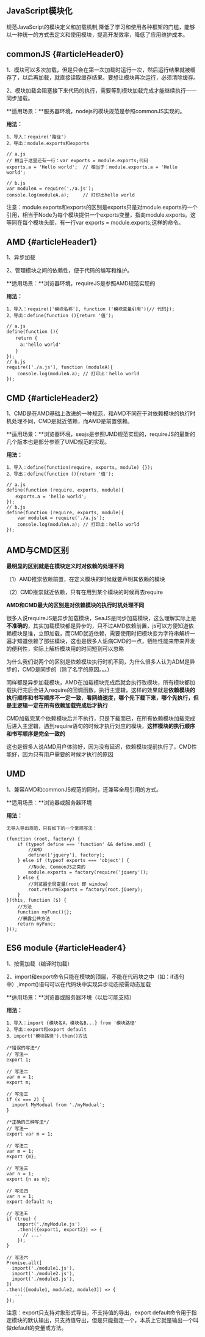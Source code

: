 ## JavaScript模块化

规范JavaScript的模块定义和加载机制,降低了学习和使用各种框架的门槛，能够以一种统一的方式去定义和使用模块，提高开发效率，降低了应用维护成本。

## commonJS {#articleHeader0}

1、模块可以多次加载，但是只会在第一次加载时运行一次，然后运行结果就被缓存了，以后再加载，就直接读取缓存结果。要想让模块再次运行，必须清除缓存。

2、模块加载会阻塞接下来代码的执行，需要等到模块加载完成才能继续执行——同步加载。

**适用场景：**服务器环境，nodejs的模块规范是参照commonJS实现的。

**用法：**

```
1、导入：require('路径')
2、导出：module.exports和exports

// a.js
// 相当于这里还有一行：var exports = module.exports;代码
exports.a = 'Hello world';  // 相当于：module.exports.a = 'Hello world';

// b.js
var moduleA = require('./a.js');
console.log(moduleA.a);     // 打印出hello world
```

注意：module.exports和exports的区别是exports只是对module.exports的一个引用，相当于Node为每个模块提供一个exports变量，指向module.exports。这等同在每个模块头部，有一行var exports = module.exports;这样的命令。

## AMD {#articleHeader1}

1、异步加载

2、管理模块之间的依赖性，便于代码的编写和维护。

**适用场景：**浏览器环境，requireJS是参照AMD规范实现的

**用法：**

```
1、导入：require(['模块名称'], function ('模块变量引用'){// 代码});
2、导出：define(function (){return '值');

// a.js
define(function (){
　　return {
　　　a:'hello world'
　　}
});
// b.js
require(['./a.js'], function (moduleA){
    console.log(moduleA.a); // 打印出：hello world
});
```

## CMD {#articleHeader2}

1、CMD是在AMD基础上改进的一种规范，和AMD不同在于对依赖模块的执行时机处理不同，CMD是就近依赖，而AMD是前置依赖。

**适用场景：**浏览器环境，seajs是参照UMD规范实现的，requireJS的最新的几个版本也是部分参照了UMD规范的实现。

**用法：**

```
1、导入：define(function(require, exports, module) {});
2、导出：define(function (){return '值');

// a.js
define(function (require, exports, module){
　　exports.a = 'hello world';
});
// b.js
define(function (require, exports, module){
    var moduleA = require('./a.js');
    console.log(moduleA.a); // 打印出：hello world
});
```

## AMD与CMD区别

**最明显的区别就是在模块定义时对依赖的处理不同**

（1）AMD推崇依赖前置，在定义模块的时候就要声明其依赖的模块

（2）CMD推崇就近依赖，只有在用到某个模块的时候再去require

**AMD和CMD最大的区别是对依赖模块的执行时机处理不同**

很多人说requireJS是异步加载模块，SeaJS是同步加载模块，这么理解实际上是**不准确的**，其实加载模块都是异步的，只不过AMD依赖前置，js可以方便知道依赖模块是谁，立即加载，而CMD就近依赖，需要使用时把模块变为字符串解析一遍才知道依赖了那些模块，这也是很多人诟病CMD的一点，牺牲性能来带来开发的便利性，实际上解析模块用的时间短到可以忽略

为什么我们说两个的区别是依赖模块执行时机不同，为什么很多人认为ADM是异步的，CMD是同步的（除了名字的原因。。。）

同样都是异步加载模块，AMD在加载模块完成后就会执行改模块，所有模块都加载执行完后会进入require的回调函数，执行主逻辑，这样的效果就是**依赖模块的执行顺序和书写顺序不一定一致**，**看网络速度，哪个先下载下来，哪个先执行，但是主逻辑一定在所有依赖加载完成后才执行**

CMD加载完某个依赖模块后并不执行，只是下载而已，在所有依赖模块加载完成后进入主逻辑，遇到require语句的时候才执行对应的模块，**这样模块的执行顺序和书写顺序是完全一致的**

这也是很多人说AMD用户体验好，因为没有延迟，依赖模块提前执行了，CMD性能好，因为只有用户需要的时候才执行的原因

## UMD

1、兼容AMD和commonJS规范的同时，还兼容全局引用的方式。

**适用场景：**浏览器或服务器环境

**用法：**

```
无导入导出规范，只有如下的一个常规写法：

(function (root, factory) {
    if (typeof define === 'function' && define.amd) {
        //AMD
        define(['jquery'], factory);
    } else if (typeof exports === 'object') {
        //Node, CommonJS之类的
        module.exports = factory(require('jquery'));
    } else {
        //浏览器全局变量(root 即 window)
        root.returnExports = factory(root.jQuery);
    }
}(this, function ($) {
    //方法
    function myFunc(){};
    //暴露公共方法
    return myFunc;
}));
```

## ES6 module {#articleHeader4}

1、按需加载（编译时加载）

2、import和export命令只能在模块的顶层，不能在代码块之中（如：if语句中）,import\(\)语句可以在代码块中实现异步动态按需动态加载

**适用场景：**浏览器或服务器环境（以后可能支持）

**用法：**

```
1、导入：import {模块名A，模块名B...} from '模块路径'
2、导出：export和export default
3、import('模块路径').then()方法

/*错误的写法*/
// 写法一
export 1;

// 写法二
var m = 1;
export m;

// 写法三
if (x === 2) {
  import MyModual from './myModual';
}

/*正确的三种写法*/
// 写法一
export var m = 1;

// 写法二
var m = 1;
export {m};

// 写法三
var n = 1;
export {n as m};

// 写法四
var n = 1;
export default n;

// 写法五
if (true) {
    import('./myModule.js')
    .then(({export1, export2}) => {
      // ...·
    });
}

// 写法六
Promise.all([
  import('./module1.js'),
  import('./module2.js'),
  import('./module3.js'),
])
.then(([module1, module2, module3]) => {
   ···
});
```

注意：export只支持对象形式导出，不支持值的导出，export default命令用于指定模块的默认输出，只支持值导出，但是只能指定一个，本质上它就是输出一个叫做default的变量或方法。



